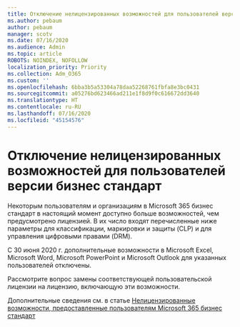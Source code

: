 ```yaml
---
title: Отключение нелицензированных возможностей для пользователей версии бизнес стандарт
ms.author: pebaum
author: pebaum
manager: scotv
ms.date: 07/16/2020
ms.audience: Admin
ms.topic: article
ROBOTS: NOINDEX, NOFOLLOW
localization_priority: Priority
ms.collection: Adm_O365
ms.custom: ''
ms.openlocfilehash: 6bba3b5a53304a78daa52268761fbfa8e3bc0431
ms.sourcegitcommit: a05276bd623466ad211e1f8d9f0c616672dd3640
ms.translationtype: HT
ms.contentlocale: ru-RU
ms.lasthandoff: 07/16/2020
ms.locfileid: "45154576"
---
```

# <a name="unlicensed-features-turned-off-for-business-standard-users"></a>Отключение нелицензированных возможностей для пользователей версии бизнес стандарт

Некоторым пользователям и организациям в Microsoft 365 бизнес стандарт в настоящий момент доступно больше возможностей, чем предусмотрено лицензией. В их число входят перечисленные ниже параметры для классификации, маркировки и защиты (CLP) и для управления цифровыми правами (DRM).
    
С 30 июня 2020 г. дополнительные возможности в Microsoft Excel, Microsoft Word, Microsoft PowerPoint и Microsoft Outlook для указанных пользователей отключены.

Рассмотрите вопрос замены соответствующей пользовательской лицензии на лицензию, включающую эти возможности. 

Дополнительные сведения см. в статье [Нелицензированные возможности, предоставленные пользователям Microsoft 365 бизнес стандарт](https://support.microsoft.com/help/4568654/extra-features-to-be-turned-off-for-microsoft-365-business-standard?preview)